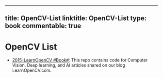 
---
title: OpenCV-List
linktitle: OpenCV-List
type: book
commentable: true
---

# OpenCV List

- [2015-LearnOpenCV #Book#](https://github.com/spmallick/learnopencv): This repo contains code for Computer Vision, Deep learning, and AI articles shared on our blog LearnOpenCV.com.

    